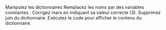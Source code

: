 Manipulez les dictionnaires
Remplacez les noms par des variables constantes .
Corrigez mars en indiquant sa valeur correcte (3).
Supprimez juin du dictionnaire.
Exécutez le code pour afficher le contenu du dictionnaire.
